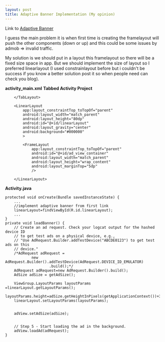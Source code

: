 ```yaml
---
layout: post
title: Adaptive Banner Implementation (My opinion)
---
```


Link to [Adaptive Banner](https://developers.google.com/admob/android/banner/adaptive)

I guess the main problem it is when first time is creating the framelayout will push the other components (down or up) and this could be some issues by admob => invalid traffic.

My solution is we should put in a layout this framelayout so there will be a fixed size space in app. But we should implement the size of layout so I preferred linearlayout (I used constrainlayout before but i couldn't be success if you know a better solution post it so when people need can check you blog).

**activity_main.xml** **Tabbed Activity Project**
		 <TabLayout
            android:id="@+id/tabs"
            android:layout_width="match_parent"
            android:layout_height="wrap_content"
            android:background="?attr/colorPrimary">
			
		</TabLayout>
			
		<LinearLayout
            app:layout_constraintTop_toTopOf="parent"
            android:layout_width="match_parent"
            android:layout_height="80dp"
            android:id="@+id/linearLayout"
            android:layout_gravity="center"
            android:background="#000000"
            >

            <FrameLayout
                app:layout_constraintTop_toTopOf="parent"
                android:id="@+id/ad_view_container"
                android:layout_width="match_parent"
                android:layout_height="wrap_content"
                android:layout_marginTop="5dp"
                />

        </LinearLayout>


**Activity.java**

	
	
	protected void onCreate(Bundle savedInstanceState) {
		...
		//implement adaptive banner from first link
		linearLayout=findViewById(R.id.linearLayout);
		...
	}
    private void loadBanner() {
        // Create an ad request. Check your logcat output for the hashed device ID
        // to get test ads on a physical device, e.g.,
        // "Use AdRequest.Builder.addTestDevice("ABCDE0123") to get test ads on this
        // device."
        /*AdRequest adRequest =
                new AdRequest.Builder().addTestDevice(AdRequest.DEVICE_ID_EMULATOR)
                        .build();*/
        AdRequest adRequest=new AdRequest.Builder().build();
        AdSize adSize = getAdSize();
        
        ViewGroup.LayoutParams layoutParams =linearLayout.getLayoutParams();
        layoutParams.height=adSize.getHeightInPixels(getApplicationContext())+30; 
        linearLayout.setLayoutParams(layoutParams);


        adView.setAdSize(adSize);


        // Step 5 - Start loading the ad in the background.
        adView.loadAd(adRequest);
    }
	
	
	
	
	